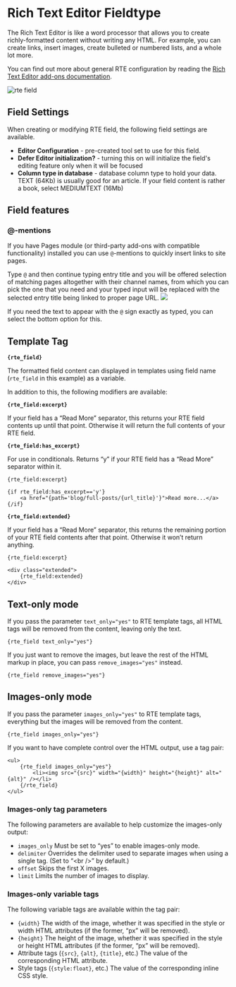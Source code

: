 <!--
    This source file is part of the open source project
    ExpressionEngine User Guide (https://github.com/ExpressionEngine/ExpressionEngine-User-Guide)

    @link      https://expressionengine.com/
    @copyright Copyright (c) 2003-2020, Packet Tide, LLC (https://packettide.com)
    @license   https://expressionengine.com/license Licensed under Apache License, Version 2.0
-->

# Rich Text Editor Fieldtype

The Rich Text Editor is like a word processor that allows you to create richly-formatted content without writing any HTML. For example, you can create links, insert images, create bulleted or numbered lists, and a whole lot more.

You can find out more about general RTE configuration by reading the [Rich Text Editor add-ons documentation](add-ons/rte.md).

![rte field](_images/field_rte.png)

## Field Settings

When creating or modifying RTE field, the following field settings are available.

- **Editor Configuration** - pre-created tool set to use for this field. 
- **Defer Editor initialization?** - turning this on will initialize the field's editing feature only when it will be focused
- **Column type in database** - database column type to hold your data. TEXT (64Kb) is usually good for an article. If your field content is rather a book, select MEDIUMTEXT (16Mb)

## Field features

### @-mentions

If you have Pages module (or third-party add-ons with compatible functionality) installed you can use `@`-mentions to quickly insert links to site pages.

Type `@` and then continue typing entry title and you will be offered selection of matching pages altogether with their channel names, from which you can pick the one that you need and your typed input will be replaced with the selected entry title being linked to proper page URL.
![](_images/rte-at-mentions.png)

If you need the text to appear with the `@` sign exactly as typed, you can select the bottom option for this.


## Template Tag

**`{rte_field}`**

The formatted field content can displayed in templates using field name (`rte_field` in this example) as a variable.

In addition to this, the following modifiers are available:

**`{rte_field:excerpt}`**

If your field has a “Read More” separator, this returns your RTE field contents up until that point. Otherwise it will return the full contents of your RTE field.

**`{rte_field:has_excerpt}`**

For use in conditionals. Returns “y” if your RTE field has a “Read More” separator within it.

    {rte_field:excerpt}

    {if rte_field:has_excerpt=='y'}
        <a href="{path='blog/full-posts/{url_title}'}">Read more...</a>
    {/if}

**`{rte_field:extended}`**

If your field has a “Read More” separator, this returns the remaining portion of your RTE field contents after that point. Otherwise it won’t return anything.

    {rte_field:excerpt}

    <div class="extended">
        {rte_field:extended}
    </div>

## Text-only mode
If you pass the parameter `text_only="yes"` to RTE template tags, all HTML tags will be removed from the content, leaving only the text.

    {rte_field text_only="yes"}

If you just want to remove the images, but leave the rest of the HTML markup in place, you can pass `remove_images="yes"` instead.

    {rte_field remove_images="yes"}

## Images-only mode
If you pass the parameter `images_only="yes"` to RTE template tags, everything but the images will be removed from the content.

    {rte_field images_only="yes"}
If you want to have complete control over the HTML output, use a tag pair:

    <ul>
        {rte_field images_only="yes"}
            <li><img src="{src}" width="{width}" height="{height}" alt="{alt}" /></li>
        {/rte_field}
    </ul>
### Images-only tag parameters
The following parameters are available to help customize the images-only output:

- `images_only` Must be set to “yes” to enable images-only mode.
- `delimiter` Overrides the delimiter used to separate images when using a single tag. (Set to “&lt;br /&gt;” by default.)
- `offset` Skips the first X images.
- `limit` Limits the number of images to display.

### Images-only variable tags
The following variable tags are available within the tag pair:

- `{width}` The width of the image, whether it was specified in the style or width HTML attributes (if the former, “px” will be removed).
- `{height}` The height of the image, whether it was specified in the style or height HTML attributes (if the former, “px” will be removed).
- Attribute tags (`{src}`, `{alt}`, `{title}`, etc.) The value of the corresponding HTML attribute.
- Style tags (`{style:float}`, etc.) The value of the corresponding inline CSS style.
